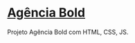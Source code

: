 # <a href="https://devnylo.github.io/Agencia-Bold/">Agência Bold</a>

Projeto Agência Bold com HTML, CSS, JS.
